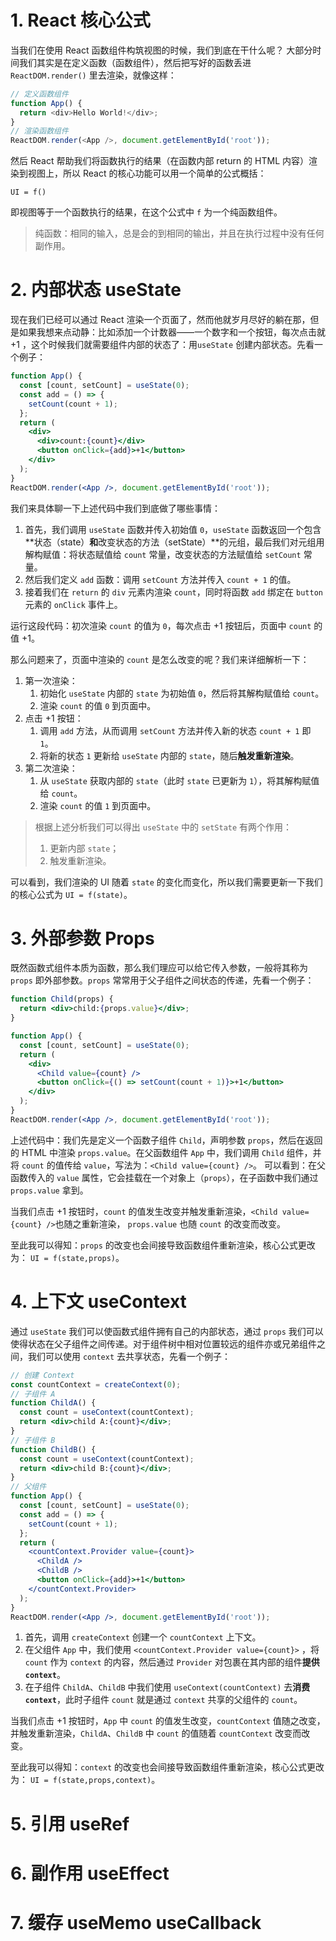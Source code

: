 # 1. React 核心公式

当我们在使用 React 函数组件构筑视图的时候，我们到底在干什么呢？
大部分时间我们其实是在定义函数（函数组件），然后把写好的函数丢进 `ReactDOM.render()` 里去渲染，就像这样：

```js
// 定义函数组件
function App() {
  return <div>Hello World!</div>;
}
// 渲染函数组件
ReactDOM.render(<App />, document.getElementById('root'));
```

然后 React 帮助我们将函数执行的结果（在函数内部 return 的 HTML 内容）渲染到视图上，所以 React 的核心功能可以用一个简单的公式概括：

`UI = f()`

即视图等于一个函数执行的结果，在这个公式中 `f` 为一个纯函数组件。

> 纯函数：相同的输入，总是会的到相同的输出，并且在执行过程中没有任何副作用。

# 2. 内部状态 useState

现在我们已经可以通过 React 渲染一个页面了，然而他就岁月尽好的躺在那，但是如果我想来点动静：比如添加一个计数器——一个数字和一个按钮，每次点击就 +1 ，这个时候我们就需要组件内部的状态了：用`useState` 创建内部状态。先看一个例子：

```jsx
function App() {
  const [count, setCount] = useState(0);
  const add = () => {
    setCount(count + 1);
  };
  return (
    <div>
      <div>count:{count}</div>
      <button onClick={add}>+1</button>
    </div>
  );
}
ReactDOM.render(<App />, document.getElementById('root'));
```

我们来具体聊一下上述代码中我们到底做了哪些事情：

1. 首先，我们调用 `useState` 函数并传入初始值 `0`，`useState` 函数返回一个包含**状态（state）**和**改变状态的方法（setState）**的元组，最后我们对元组用解构赋值：将状态赋值给 `count` 常量，改变状态的方法赋值给 `setCount` 常量。
2. 然后我们定义 `add` 函数：调用 `setCount` 方法并传入 `count + 1` 的值。
3. 接着我们在 `return` 的 `div` 元素内渲染 `count`，同时将函数 `add` 绑定在 `button` 元素的 `onClick` 事件上。

运行这段代码：初次渲染 `count` 的值为 `0`，每次点击 +1 按钮后，页面中 `count` 的值 +1。

那么问题来了，页面中渲染的 `count` 是怎么改变的呢？我们来详细解析一下：

1. 第一次渲染：
   1. 初始化 `useState` 内部的 `state` 为初始值 `0`，然后将其解构赋值给 `count`。
   2. 渲染 `count` 的值 `0` 到页面中。
2. 点击 +1 按钮：
   1. 调用 `add` 方法，从而调用 `setCount` 方法并传入新的状态 `count + 1` 即 `1`。
   2. 将新的状态 `1` 更新给 `useState` 内部的 `state`，随后**触发重新渲染**。
3. 第二次渲染：
   1. 从 `useState` 获取内部的 `state`（此时 `state` 已更新为 `1`），将其解构赋值给 `count`。
   2. 渲染 `count` 的值 `1` 到页面中。

> 根据上述分析我们可以得出 `useState` 中的 `setState` 有两个作用：
>
> 1. 更新内部 `state`；
> 2. 触发重新渲染。

可以看到，我们渲染的 UI 随着 `state` 的变化而变化，所以我们需要更新一下我们的核心公式为 `UI = f(state)`。

# 3. 外部参数 Props

既然函数式组件本质为函数，那么我们理应可以给它传入参数，一般将其称为 `props` 即外部参数。`props` 常常用于父子组件之间状态的传递，先看一个例子：

```jsx
function Child(props) {
  return <div>child:{props.value}</div>;
}

function App() {
  const [count, setCount] = useState(0);
  return (
    <div>
      <Child value={count} />
      <button onClick={() => setCount(count + 1)}>+1</button>
    </div>
  );
}
ReactDOM.render(<App />, document.getElementById('root'));
```

上述代码中：我们先是定义一个函数子组件 `Child`，声明参数 `props`，然后在返回的 HTML 中渲染 `props.value`。在父函数组件 `App` 中，我们调用 `Child` 组件，并将 `count` 的值传给 `value`，写法为：`<Child value={count} />`。
可以看到：在父函数传入的 `value` 属性，它会挂载在一个对象上（`props`），在子函数中我们通过 `props.value` 拿到。

当我们点击 +1 按钮时，`count` 的值发生改变并触发重新渲染，`<Child value={count} />`也随之重新渲染， `props.value` 也随 `count` 的改变而改变。

至此我可以得知：`props` 的改变也会间接导致函数组件重新渲染，核心公式更改为： `UI = f(state,props)`。

# 4. 上下文 useContext

通过 `useState` 我们可以使函数式组件拥有自己的内部状态，通过 `props` 我们可以使得状态在父子组件之间传递。对于组件树中相对位置较远的组件亦或兄弟组件之间，我们可以使用 `context` 去共享状态，先看一个例子：

```jsx
// 创建 Context
const countContext = createContext(0);
// 子组件 A
function ChildA() {
  const count = useContext(countContext);
  return <div>child A:{count}</div>;
}
// 子组件 B
function ChildB() {
  const count = useContext(countContext);
  return <div>child B:{count}</div>;
}
// 父组件
function App() {
  const [count, setCount] = useState(0);
  const add = () => {
    setCount(count + 1);
  };
  return (
    <countContext.Provider value={count}>
      <ChildA />
      <ChildB />
      <button onClick={add}>+1</button>
    </countContext.Provider>
  );
}
ReactDOM.render(<App />, document.getElementById('root'));
```

1. 首先，调用 `createContext` 创建一个 `countContext` 上下文。
2. 在父组件 `App` 中，我们使用 `<countContext.Provider value={count}>` ，将 `count` 作为 `context` 的内容，然后通过 `Provider` 对包裹在其内部的组件**提供 `context`**。
3. 在子组件 `ChildA`、`ChildB` 中我们使用 `useContext(countContext)` 去**消费 `context`**，此时子组件 `count` 就是通过 `context` 共享的父组件的 `count`。

当我们点击 +1 按钮时，`App` 中 `count` 的值发生改变，`countContext` 值随之改变，并触发重新渲染，`ChildA`、`ChildB` 中 `count` 的值随着 `countContext` 改变而改变。

至此我可以得知：`context` 的改变也会间接导致函数组件重新渲染，核心公式更改为： `UI = f(state,props,context)`。

# 5. 引用 useRef

# 6. 副作用 useEffect

# 7. 缓存 useMemo useCallback
